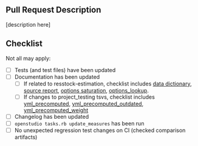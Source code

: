 ## Pull Request Description

[description here]

## Checklist

Not all may apply:

- [ ] Tests (and test files) have been updated
- [ ] Documentation has been updated
  - [ ] If related to resstock-estimation, checklist includes [data dictionary](https://github.com/NREL/resstock/tree/develop/resources/data/dictionary), [source report](https://github.com/NREL/resstock/tree/develop/project_national/resources/source_report.csv), [options saturation](https://github.com/NREL/resstock/tree/develop/project_national/resources/options_saturations.csv), [options_lookup](https://github.com/NREL/resstock/blob/develop/resources/options_lookup.tsv).
  - [ ] If changes to project_testing tsvs, checklist includes [yml_precomputed](https://github.com/NREL/resstock/tree/develop/test/tests_yml_files/yml_precomputed), [yml_precomputed_outdated](https://github.com/NREL/resstock/tree/develop/test/tests_yml_files/yml_precomputed_outdated), [yml_precomputed_weight](https://github.com/NREL/resstock/tree/develop/test/tests_yml_files/yml_precomputed_weight)
- [ ] Changelog has been updated
- [ ] `openstudio tasks.rb update_measures` has been run
- [ ] No unexpected regression test changes on CI (checked comparison artifacts)
